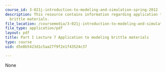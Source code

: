 ```yaml
---
course_id: 3-021j-introduction-to-modeling-and-simulation-spring-2012
description: This resource contains information regarding application to modeling
  brittle materials.
file_location: /coursemedia/3-021j-introduction-to-modeling-and-simulation-spring-2012/d5e8b5423d1c5aa27f9f2e1f43524c37_MIT3_021JS12_P1_L7.pdf
file_type: application/pdf
layout: pdf
title: Part I Lecture 7 Application to modeling brittle materials
type: course
uid: d5e8b5423d1c5aa27f9f2e1f43524c37

---
```

None